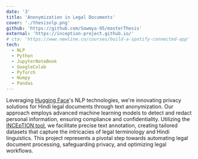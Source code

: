 ```yaml
---
date: '3'
title: 'Anonymization in Legal Documents'
cover: './thesisnlp.png'
github: 'https://github.com/Sowmya-95/masterThesis'
external: 'https://inception-project.github.io/'
# cta: 'https://www.newline.co/courses/build-a-spotify-connected-app'
tech:
  - NLP
  - Python
  - JupyterNoteBook
  - GoogleColab
  - PyTorch
  - Numpy
  - Pandas
---
```


Leveraging [Hugging Face](https://huggingface.co/)'s NLP technologies, we're innovating privacy solutions for Hindi legal documents through text anonymization. Our approach employs advanced machine learning models to detect and redact personal information, ensuring compliance and confidentiality. Utilizing the [INCEpTION tool](https://inception-project.github.io/), we facilitate precise text annotation, creating tailored datasets that capture the intricacies of legal terminology and Hindi linguistics. This project represents a pivotal step towards automating legal document processing, safeguarding privacy, and optimizing legal workflows.
